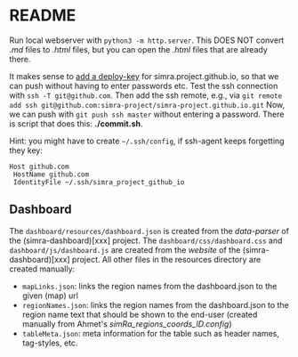 # README

Run local webserver with `python3 -m http.server`.
This DOES NOT convert *.md* files to *.html* files, but you can open the *.html* files that are already there.

It makes sense to [add a deploy-key](https://docs.github.com/en/developers/overview/managing-deploy-keys) for simra.project.github.io, so that we can push without having to enter passwords etc.
Test the ssh connection with `ssh -T git@github.com`.
Then add the ssh remote, e.g., via `git remote add ssh git@github.com:simra-project/simra-project.github.io.git`
Now, we can push with `git push ssh master` without entering a password.
There is script that does this: **./commit.sh**.

Hint: you might have to create `~/.ssh/config`, if ssh-agent keeps forgetting they key:
```
Host github.com
 HostName github.com
 IdentityFile ~/.ssh/simra_project_github_io
```

## Dashboard

The `dashboard/resources/dashboard.json` is created from the *data-parser* of the (simra-dashboard)[xxx] project.
The `dashboard/css/dashboard.css` and `dashboard/js/dashboard.js` are created from the *website* of the (simra-dashboard)[xxx] project.
All other files in the resources directory are created manually:
- `mapLinks.json`: links the region names from the dashboard.json to the given (map) url
- `regionNames.json`: links the region names from the dashboard.json to the region name text that should be shown to the end-user (created manually from Ahmet's *simRa_regions_coords_ID.config*)
- `tableMeta.json`: meta information for the table such as header names, tag-styles, etc.
